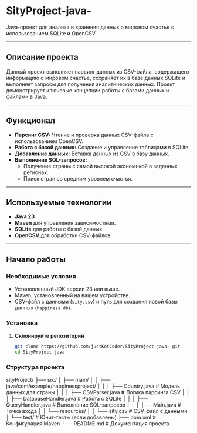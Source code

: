 # SityProject-java-

Java-проект для анализа и хранения данных о мировом счастье с использованием SQLite и OpenCSV.

---

## Описание проекта

Данный проект выполняет парсинг данных из CSV-файла, содержащего информацию о мировом счастье, сохраняет их в базе данных SQLite и выполняет запросы для получения аналитических данных. Проект демонстрирует ключевые концепции работы с базами данных и файлами в Java.

---

## Функционал

- **Парсинг CSV:** Чтение и проверка данных CSV-файла с использованием OpenCSV.
- **Работа с базой данных:** Создание и управление таблицами в SQLite.
- **Добавление данных:** Вставка данных из CSV в базу данных.
- **Выполнение SQL-запросов:** 
  - Получение страны с самой высокой экономикой в заданных регионах.
  - Поиск стран со средним уровнем счастья.

---

## Используемые технологии

- **Java 23**  
- **Maven** для управления зависимостями.  
- **SQLite** для работы с базой данных.  
- **OpenCSV** для обработки CSV-файлов.  

---

## Начало работы

### Необходимые условия

- Установленный JDK версии 23 или выше.
- Maven, установленный на вашем устройстве.
- CSV-файл с данными (`sity.csv`) и путь для создания новой базы данных (`happiness.db`).

### Установка

1. **Склонируйте репозиторий**
   ```bash
   git clone https://github.com/justKotCoder/SityProject-java-.git
   cd SityProject-java-


### Структура проекта

sityProject/
├── src/
│   ├── main/
│   │   ├── java/com/example/happinessproject/
│   │   │   ├── Country.java           # Модель данных для страны
│   │   │   ├── CSVParser.java         # Логика парсинга CSV
│   │   │   ├── DatabaseHandler.java   # Работа с SQLite
│   │   │   ├── QueryHandler.java      # Выполнение SQL-запросов
│   │   │   ├── Main.java              # Точка входа
│   │   └── resources/
│   │       └── sity.csv               # CSV-файл с данными
│   └── test/                          # Юнит-тесты (если добавлены)
├── pom.xml                            # Конфигурация Maven
└── README.md                          # Документация проекта

